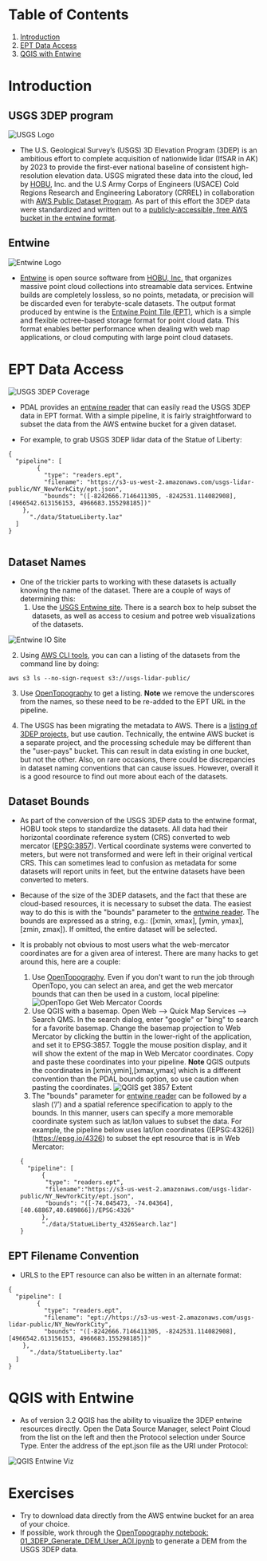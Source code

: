# Table of Contents
1. [Introduction](#intro)
2. [EPT Data Access](#access)
3. [QGIS with Entwine](#qgis)


# Introduction <a name ="intro"></a>

## USGS 3DEP program
![USGS Logo](./images/USGSLogo.png)

- The U.S. Geological Survey’s (USGS) 3D Elevation Program (3DEP) is an ambitious effort to complete acquisition of nationwide lidar (IfSAR in AK) by 2023 to provide the first-ever national baseline of consistent high-resolution elevation data.  USGS migrated these data into the cloud, led by [HOBU](https://hobu.co/), Inc. and the U.S Army Corps of Engineers (USACE) Cold Regions Research and Engineering Laboratory (CRREL) in collaboration with [AWS Public Dataset Program](https://aws.amazon.com/opendata/?wwps-cards.sort-by=item.additionalFields.sortDate&wwps-cards.sort-order=desc).  As part of this effort the 3DEP data were standardized and written out to a [publicly-accessible, free AWS bucket in the entwine format](https://registry.opendata.aws/usgs-lidar/).

## Entwine
![Entwine Logo](./images/EntwineLogo.png)

- [Entwine](https://entwine.io/en/latest/index.html) is open source software from [HOBU, Inc.](https://hobu.co/) that organizes massive point cloud collections into streamable data services.  Entwine builds are completely lossless, so no points, metadata, or precision will be discarded even for terabyte-scale datasets.  The output format produced by entwine is the [Entwine Point Tile (EPT)](https://entwine.io/en/latest/entwine-point-tile.html), which is a simple and flexible octree-based storage format for point cloud data.  This format enables better performance when dealing with web map applications, or cloud computing with large point cloud datasets.


# EPT Data Access <a name ="access"></a>
![USGS 3DEP Coverage](./images/USGS3DEPCoverage_OT.png)

- PDAL provides an [entwine reader](https://pdal.io/en/2.5.3/stages/readers.ept.html#readers-ept) that can easily read the USGS 3DEP data in EPT format. With a simple pipeline, it is fairly straightforward to subset the data from the AWS entwine bucket for a given dataset.  

- For example, to grab USGS 3DEP lidar data of the Statue of Liberty:

```
{
  "pipeline": [
        {
          "type": "readers.ept",
          "filename": "https://s3-us-west-2.amazonaws.com/usgs-lidar-public/NY_NewYorkCity/ept.json",
          "bounds": "([-8242666.7146411305, -8242531.114082908], [4966542.613156153, 4966683.155298185])"
	},
      "./data/StatueLiberty.laz"
  ]
}


```

## Dataset Names
- One of the trickier parts to working with these datasets is actually knowing the name of the dataset. There are a couple of ways of determining this:
   1.  Use the [USGS Entwine site](https://usgs.entwine.io/).  There is a search box to help subset the datasets, as well as access to cesium and potree web visualizations of the datasets.

![Entwine IO Site](./images/EntwineIO_Site.png)

   2. Using [AWS CLI tools](https://aws.amazon.com/cli/), you can can a listing of the datasets from the command line by doing:
   ```
   aws s3 ls --no-sign-request s3://usgs-lidar-public/
   ```

   3. Use [OpenTopography](https://portal.opentopography.org/dataCatalog?group=usgs) to get a listing. **Note** we remove the underscores from the names, so these need to be re-added to the EPT URL in the pipeline.
   
   4. The USGS has been migrating the metadata to AWS.  There is a [listing of 3DEP projects](http://prdtnm.s3.amazonaws.com/index.html?prefix=StagedProducts/Elevation/LPC/Projects/), but use caution.  Technically, the entwine AWS bucket is a separate project, and the processing schedule may be different than the "user-pays" bucket.  This can result in data existing in one bucket, but not the other.  Also, on rare occasions, there could be discrepancies in dataset naming conventions that can cause issues.  However, overall it is a good resource to find out more about each of the datasets.
   
## Dataset Bounds
- As part of the conversion of the USGS 3DEP data to the entwine format, HOBU took steps to standardize the datasets. All data had their horizontal coordinate reference system (CRS) converted to web mercator ([EPSG:3857](https://epsg.io/3857)).  Vertical coordinate systems were converted to meters, but were not transformed and were left in their original vertical CRS.  This can sometimes lead to confusion as metadata for some datasets will report units in feet, but the entwine datasets have been converted to meters.

- Because of the size of the 3DEP datasets, and the fact that these are cloud-based resources, it is necessary to subset the data.  The easiest way to do this is with the "bounds" parameter to the [entwine reader](https://pdal.io/en/2.5.3/stages/readers.ept.html#readers-ept).  The bounds are expressed as a string, e.g.: ([xmin, xmax], [ymin, ymax], [zmin, zmax]). If omitted, the entire dataset will be selected. 

- It is probably not obvious to most users what the web-mercator coordinates are for a given area of interest. There are many hacks to get around this, here are a couple:
   1.  Use [OpenTopography](https://portal.opentopography.org/dataCatalog?group=usgs). Even if you don't want to run the job through OpenTopo, you can select an area, and get the web mercator bounds that can then be used in a custom, local pipeline:
   ![OpenTopo Get Web Mercator Coords](./images/OT_get3857.png)
   2. Use QGIS with a basemap. Open Web --> Quick Map Services --> Search QMS.  In the search dialog, enter "google" or "bing" to search for a favorite basemap. Change the basemap projection to Web Mercator by clicking the buttin in the lower-right of the application, and set it to EPSG:3857.  Toggle the mouse position display, and it will show the extent of the map in Web Mercator coordinates.  Copy and paste these coordinates into your pipeline.  **Note** QGIS outputs the coordinates in [xmin,ymin],[xmax,ymax] which is a different convention than the PDAL bounds option, so use caution when pasting the coordinates.
   ![QGIS get 3857 Extent](./images/QGIS_3857Extent.png)
   3. The "bounds" parameter for [entwine reader](https://pdal.io/en/2.5.3/stages/readers.ept.html#readers-ept) can be followed by a slash (‘/’) and a spatial reference specification to apply to the bounds. In this manner, users can specify a more memorable coordinate system such as lat/lon values to subset the data.  For example, the pipeline below uses lat/lon coordinates ([EPSG:4326])(https://epsg.io/4326) to subset the ept resource that is in Web Mercator:

    ```
    {
      "pipeline": [
          {
           "type": "readers.ept",
           "filename":"https://s3-us-west-2.amazonaws.com/usgs-lidar-public/NY_NewYorkCity/ept.json",
           "bounds": "([-74.045473, -74.04364], [40.68867,40.689866])/EPSG:4326"
          },
          "./data/StatueLiberty_4326Search.laz"]
    }

    ```

## EPT Filename Convention
- URLS to the EPT resource can also be witten in an alternate format:
```
{
  "pipeline": [
        {
          "type": "readers.ept",
          "filename": "ept://https://s3-us-west-2.amazonaws.com/usgs-lidar-public/NY_NewYorkCity",
          "bounds": "([-8242666.7146411305, -8242531.114082908], [4966542.613156153, 4966683.155298185])"
	},
      "./data/StatueLiberty.laz"
  ]
}
```

# QGIS with Entwine <a name ="qgis"></a>
- As of version 3.2 QGIS has the ability to visualize the 3DEP entwine resources directly. Open the Data Source Manager, select Point Cloud from the list on the left and then the Protocol selection under Source Type. Enter the address of the ept.json file as the URI under Protocol:

![QGIS Entwine Viz](./images/QGIS_Entwine.png)


# Exercises <a name ="exercises"></a>
- Try to download data directly from the AWS entwine bucket for an area of your choice.  
- If possible, work through the [OpenTopography notebook: 01_3DEP_Generate_DEM_User_AOI.ipynb](https://github.com/OpenTopography/OT_3DEP_Workflows/blob/main/notebooks/01_3DEP_Generate_DEM_User_AOI.ipynb) to generate a DEM from the USGS 3DEP data.